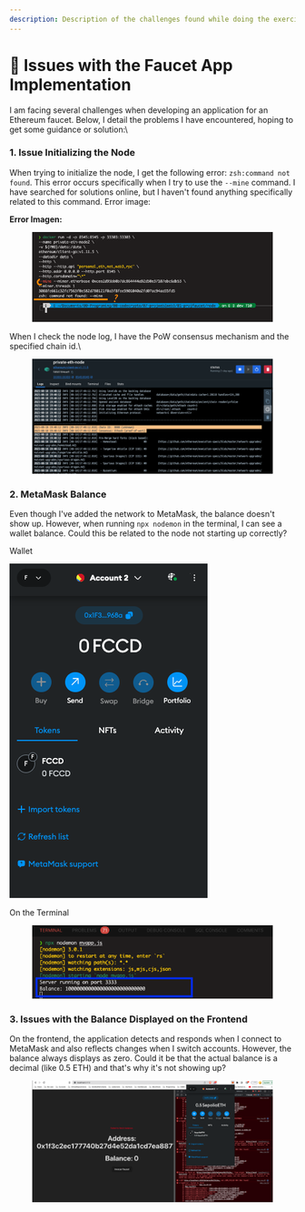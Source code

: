 ```yaml
---
description: Description of the challenges found while doing the exercise
---
```


# 🧱 Issues with the Faucet App Implementation

I am facing several challenges when developing an application for an Ethereum faucet. Below, I detail the problems I have encountered, hoping to get some guidance or solution:\\

### 1. Issue Initializing the Node

When trying to initialize the node, I get the following error: `zsh:command not found`. This error occurs specifically when I try to use the `--mine` command. I have searched for solutions online, but I haven't found anything specifically related to this command. Error image:

**Error Imagen:**

<figure><img src="../.gitbook/assets/Screenshot 2023-08-20 at 12.36.55 AM.png" alt=""><figcaption></figcaption></figure>

When I check the node log, I have the PoW consensus mechanism and the specified chain id.\\

<figure><img src="../.gitbook/assets/Screenshot 2023-08-20 at 12.34.04 AM.png" alt=""><figcaption></figcaption></figure>

### 2. MetaMask Balance

Even though I've added the network to MetaMask, the balance doesn't show up. However, when running `npx nodemon` in the terminal, I can see a wallet balance. Could this be related to the node not starting up correctly?

Wallet

![](<../.gitbook/assets/Screenshot 2023-08-20 at 12.32.55 AM.png>)

On the Terminal

<figure><img src="../.gitbook/assets/Screenshot 2023-08-21 at 8.37.38 PM.png" alt=""><figcaption></figcaption></figure>

### 3. Issues with the Balance Displayed on the Frontend

On the frontend, the application detects and responds when I connect to MetaMask and also reflects changes when I switch accounts. However, the balance always displays as zero. Could it be that the actual balance is a decimal (like 0.5 ETH) and that's why it's not showing up?

<figure><img src="../.gitbook/assets/Screenshot 2023-08-20 at 12.33.49 AM.png" alt=""><figcaption></figcaption></figure>
